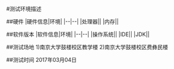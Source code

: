 #测试环境描述

##硬件
|硬件信息|环境|
|--|--|
|处理器||
|内存||

##软件版本
|软件信息|环境|
|--|--|
|操作系统||
|IDE||
|JDK||

##测试场地
1)南京大学鼓楼校区教学楼
2)南京大学鼓楼校区费彝民楼

##测试时间
2017年03月04日
